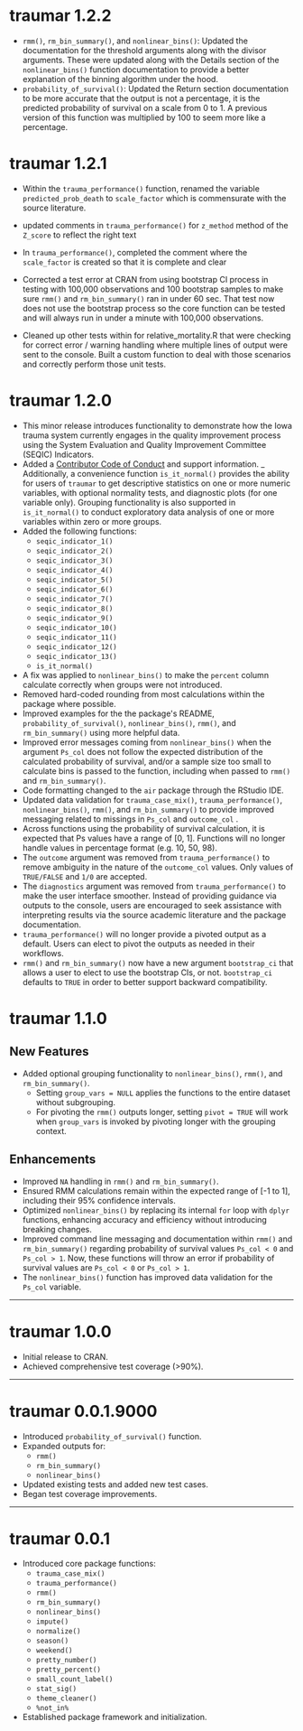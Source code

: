 # traumar 1.2.2

- `rmm()`, `rm_bin_summary()`, and `nonlinear_bins()`: Updated the documentation for the threshold arguments along with the divisor arguments. These were updated along with the Details section of the `nonlinear_bins()` function documentation to provide a better explanation of the binning algorithm under the hood.
- `probability_of_survival()`: Updated the Return section documentation to be more accurate that the output is not a percentage, it is the predicted probability of survival on a scale from 0 to 1. A previous version of this function was multiplied by 100 to seem more like a percentage.

# traumar 1.2.1

- Within the `trauma_performance()` function, renamed the variable `predicted_prob_death` to `scale_factor` which is commensurate with the source literature.

- updated comments in `trauma_performance()` for `z_method` method of the `Z_score` to reflect the right text

- In `trauma_performance()`, completed the comment where the `scale_factor` is created so that it is complete and clear

- Corrected a test error at CRAN from using bootstrap CI process in testing with 100,000 observations and 100 bootstrap samples to make sure `rmm()` and `rm_bin_summary()` ran in under 60 sec. That test now does not use the bootstrap process so the core function can be tested and will always run in under a minute with 100,000 observations.

- Cleaned up other tests within for relative_mortality.R that were checking for correct error / warning handling where multiple lines of output were sent to the console. Built a custom function to deal with those scenarios and correctly perform those unit tests.

# traumar 1.2.0

- This minor release introduces functionality to demonstrate how the Iowa trauma system currently engages in the quality improvement process using the System Evaluation and Quality Improvement Committee (SEQIC) Indicators.
- Added a [Contributor Code of Conduct](https://bemts-hhs.github.io/traumar/CODE_OF_CONDUCT.html) and support information. 
_ Additionally, a convenience function `is_it_normal()` provides the ability for users of `traumar` to get descriptive statistics on one or more numeric variables, with optional normality tests, and diagnostic plots (for one variable only). Grouping functionality is also supported in `is_it_normal()` to conduct exploratory data analysis of one or more variables within zero or more groups.
- Added the following functions:
  - `seqic_indicator_1()`
  - `seqic_indicator_2()`
  - `seqic_indicator_3()`
  - `seqic_indicator_4()`
  - `seqic_indicator_5()`
  - `seqic_indicator_6()`
  - `seqic_indicator_7()`
  - `seqic_indicator_8()`
  - `seqic_indicator_9()`
  - `seqic_indicator_10()`
  - `seqic_indicator_11()`
  - `seqic_indicator_12()`
  - `seqic_indicator_13()`
  - `is_it_normal()`
- A fix was applied to `nonlinear_bins()` to make the `percent` column calculate correctly when groups were not introduced.
- Removed hard-coded rounding from most calculations within the package where possible.
- Improved examples for the the package's README, `probability_of_survival()`, `nonlinear_bins()`, `rmm()`, and `rm_bin_summary()` using more helpful data.
- Improved error messages coming from `nonlinear_bins()` when the argument `Ps_col` does not follow the expected distribution of the calculated probability of survival, and/or a sample size too small to calculate bins is passed to the function, including when passed to `rmm()` and `rm_bin_summary()`.
- Code formatting changed to the `air` package through the RStudio IDE.
- Updated data validation for `trauma_case_mix()`, `trauma_performance()`, `nonlinear_bins()`, `rmm()`, and `rm_bin_summary()` to provide improved messaging related to missings in `Ps_col` and `outcome_col` .
- Across functions using the probability of survival calculation, it is expected that Ps values have a range of [0, 1].  Functions will no longer handle values in percentage format (e.g. 10, 50, 98).
- The `outcome` argument was removed from `trauma_performance()` to remove ambiguity in the nature of the `outcome_col` values. Only values of `TRUE/FALSE` and `1/0` are accepted.
- The `diagnostics` argument was removed from `trauma_performance()` to make the user interface smoother.  Instead of providing guidance via outputs to the console, users are encouraged to seek assistance with interpreting results via the source academic literature and the package documentation.
- `trauma_performance()` will no longer provide a pivoted output as a default.  Users can elect to pivot the outputs as needed in their workflows.
- `rmm()` and `rm_bin_summary()` now have a new argument `bootstrap_ci` that allows a user to elect to use the bootstrap CIs, or not.  `bootstrap_ci` defaults to `TRUE` in order to better support backward compatibility.

# traumar 1.1.0

## New Features

- Added optional grouping functionality to `nonlinear_bins()`, `rmm()`, and `rm_bin_summary()`.  
  - Setting `group_vars = NULL` applies the functions to the entire dataset without subgrouping.  
  - For pivoting the `rmm()` outputs longer, setting `pivot = TRUE` will work when `group_vars`
    is invoked by pivoting longer with the grouping context.

## Enhancements

- Improved `NA` handling in `rmm()` and `rm_bin_summary()`.  
- Ensured RMM calculations remain within the expected range of [-1 to 1], including their 95% confidence intervals.  
- Optimized `nonlinear_bins()` by replacing its internal `for` loop with `dplyr` functions, enhancing accuracy and efficiency without introducing breaking changes.
- Improved command line messaging and documentation within `rmm()` and `rm_bin_summary()` regarding probability of survival values `Ps_col < 0` and `Ps_col > 1`.  Now, these functions
  will throw an error if probability of survival values are `Ps_col < 0` or `Ps_col > 1`.
- The `nonlinear_bins()` function has improved data validation for the `Ps_col` variable.

---

# traumar 1.0.0

- Initial release to CRAN.  
- Achieved comprehensive test coverage (>90%).  

---

# traumar 0.0.1.9000

- Introduced `probability_of_survival()` function.  
- Expanded outputs for:  
  - `rmm()`  
  - `rm_bin_summary()`  
  - `nonlinear_bins()`  
- Updated existing tests and added new test cases.  
- Began test coverage improvements.  

---

# traumar 0.0.1

- Introduced core package functions:  
  - `trauma_case_mix()`  
  - `trauma_performance()`  
  - `rmm()`  
  - `rm_bin_summary()`  
  - `nonlinear_bins()`  
  - `impute()`  
  - `normalize()`  
  - `season()`  
  - `weekend()`  
  - `pretty_number()`  
  - `pretty_percent()`  
  - `small_count_label()`  
  - `stat_sig()`  
  - `theme_cleaner()`  
  - `%not_in%`  
- Established package framework and initialization.  

